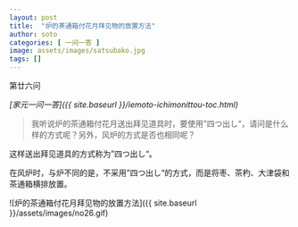 ```yaml
---
layout: post
title:  "炉的茶通箱付花月拜见物的放置方法"
author: soto
categories: [ 一问一答 ]
image: assets/images/satsubako.jpg
tags: []
---
```


第廿六问

*[家元一问一答]({{ site.baseurl }}/iemoto-ichimonittou-toc.html)*

> 我听说炉的茶通箱付花月送出拜见道具时，要使用”四つ出し“，请问是什么样的方式呢？另外，风炉的方式是否也相同呢？

这样送出拜见道具的方式称为”四つ出し“。

在风炉时，与炉不同的是，不采用”四つ出し“的方式，而是将枣、茶杓、大津袋和茶通箱横排放置。

![炉的茶通箱付花月拜见物的放置方法]({{ site.baseurl }}/assets/images/no26.gif)
